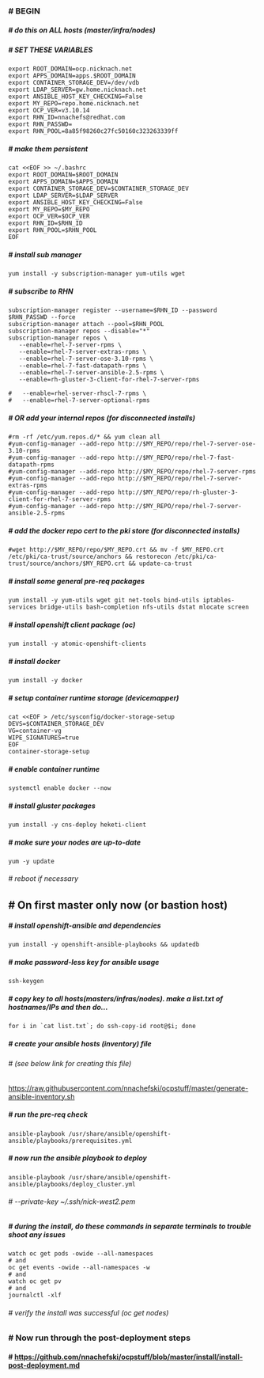 ### # BEGIN
##### # do this on ALL hosts (master/infra/nodes)
##### # SET THESE VARIABLES ###
```
export ROOT_DOMAIN=ocp.nicknach.net
export APPS_DOMAIN=apps.$ROOT_DOMAIN 
export CONTAINER_STORAGE_DEV=/dev/vdb
export LDAP_SERVER=gw.home.nicknach.net
export ANSIBLE_HOST_KEY_CHECKING=False
export MY_REPO=repo.home.nicknach.net
export OCP_VER=v3.10.14
export RHN_ID=nnachefs@redhat.com
export RHN_PASSWD=
export RHN_POOL=8a85f98260c27fc50160c323263339ff
```
##### # make them persistent 
```
cat <<EOF >> ~/.bashrc
export ROOT_DOMAIN=$ROOT_DOMAIN
export APPS_DOMAIN=$APPS_DOMAIN
export CONTAINER_STORAGE_DEV=$CONTAINER_STORAGE_DEV
export LDAP_SERVER=$LDAP_SERVER
export ANSIBLE_HOST_KEY_CHECKING=False
export MY_REPO=$MY_REPO
export OCP_VER=$OCP_VER
export RHN_ID=$RHN_ID
export RHN_POOL=$RHN_POOL
EOF
```
##### # install sub manager
```
yum install -y subscription-manager yum-utils wget 
```
##### # subscribe to RHN
```
subscription-manager register --username=$RHN_ID --password $RHN_PASSWD --force
subscription-manager attach --pool=$RHN_POOL
subscription-manager repos --disable="*"
subscription-manager repos \
   --enable=rhel-7-server-rpms \
   --enable=rhel-7-server-extras-rpms \
   --enable=rhel-7-server-ose-3.10-rpms \
   --enable=rhel-7-fast-datapath-rpms \
   --enable=rhel-7-server-ansible-2.5-rpms \
   --enable=rh-gluster-3-client-for-rhel-7-server-rpms
   
#   --enable=rhel-server-rhscl-7-rpms \
#   --enable=rhel-7-server-optional-rpms   
```
##### # OR add your internal repos (for disconnected installs)
```
#rm -rf /etc/yum.repos.d/* && yum clean all
#yum-config-manager --add-repo http://$MY_REPO/repo/rhel-7-server-ose-3.10-rpms
#yum-config-manager --add-repo http://$MY_REPO/repo/rhel-7-fast-datapath-rpms
#yum-config-manager --add-repo http://$MY_REPO/repo/rhel-7-server-rpms
#yum-config-manager --add-repo http://$MY_REPO/repo/rhel-7-server-extras-rpms
#yum-config-manager --add-repo http://$MY_REPO/repo/rh-gluster-3-client-for-rhel-7-server-rpms
#yum-config-manager --add-repo http://$MY_REPO/repo/rhel-7-server-ansible-2.5-rpms
```
##### # add the docker repo cert to the pki store (for disconnected installs)
```
#wget http://$MY_REPO/repo/$MY_REPO.crt && mv -f $MY_REPO.crt /etc/pki/ca-trust/source/anchors && restorecon /etc/pki/ca-trust/source/anchors/$MY_REPO.crt && update-ca-trust
```
##### # install some general pre-req packages
``` 
yum install -y yum-utils wget git net-tools bind-utils iptables-services bridge-utils bash-completion nfs-utils dstat mlocate screen
```
##### # install openshift client package (oc)
```
yum install -y atomic-openshift-clients
```
##### # install docker
```
yum install -y docker
```
##### # setup container runtime storage (devicemapper)
```
cat <<EOF > /etc/sysconfig/docker-storage-setup
DEVS=$CONTAINER_STORAGE_DEV
VG=container-vg
WIPE_SIGNATURES=true
EOF
container-storage-setup
```
##### # enable container runtime
```
systemctl enable docker --now
```
##### # install gluster packages 
```
yum install -y cns-deploy heketi-client
```
##### # make sure your nodes are up-to-date
```
yum -y update
```
###### # reboot if necessary 
## #  On first master only now (or bastion host)
##### # install openshift-ansible and dependencies 
```
yum install -y openshift-ansible-playbooks && updatedb
```
##### #  make password-less key for ansible usage
```
ssh-keygen
```
##### # copy key to all hosts(masters/infras/nodes).  make a list.txt of hostnames/IPs and then do...
```
for i in `cat list.txt`; do ssh-copy-id root@$i; done
```
##### # create your ansible hosts (inventory) file 
###### # (see below link for creating this file)
https://raw.githubusercontent.com/nnachefski/ocpstuff/master/generate-ansible-inventory.sh
##### # run the pre-req check
```
ansible-playbook /usr/share/ansible/openshift-ansible/playbooks/prerequisites.yml
```
##### # now run the ansible playbook to deploy
```
ansible-playbook /usr/share/ansible/openshift-ansible/playbooks/deploy_cluster.yml
```
###### # --private-key ~/.ssh/nick-west2.pem

##### # during the install, do these commands in separate terminals to trouble shoot any issues
```
watch oc get pods -owide --all-namespaces
# and
oc get events -owide --all-namespaces -w
# and
watch oc get pv
# and
journalctl -xlf
```
###### # verify the install was successful (oc get nodes)
### # Now run through the post-deployment steps
#### # https://github.com/nnachefski/ocpstuff/blob/master/install/install-post-deployment.md

